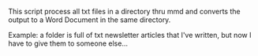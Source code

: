 This script process all txt files in a directory thru mmd and converts the
output to a Word Document in the same directory.

Example: a folder is full of txt newsletter articles that I've written, but
now I have to give them to someone else...
